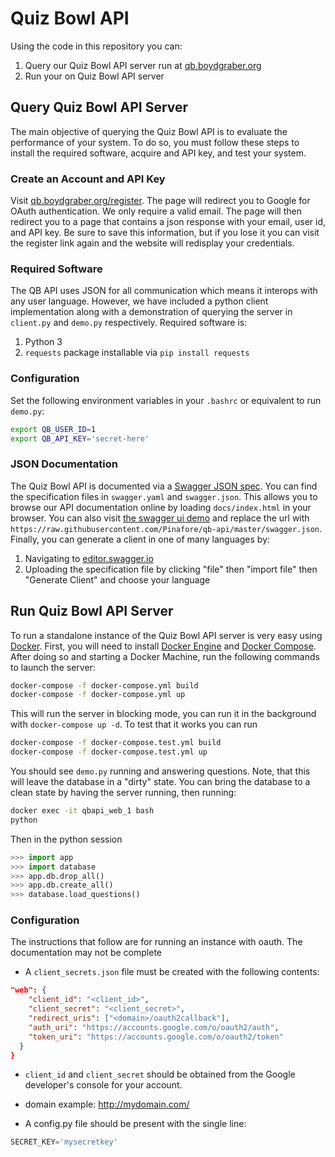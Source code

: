 # Quiz Bowl API

Using the code in this repository you can:

1. Query our Quiz Bowl API server run at [qb.boydgraber.org](qb.boydgraber.org)
2. Run your on Quiz Bowl API server

## Query Quiz Bowl API Server
The main objective of querying the Quiz Bowl API is to evaluate the performance of your system. To do so, you must follow these steps to install the required software, acquire and API key, and test your system.

### Create an Account and API Key
Visit [qb.boydgraber.org/register](qb.boydgraber.org/register). The page will redirect you to Google for OAuth authentication. We only require a valid email. The page will then redirect you to a page that contains a json response with your email, user id, and API key. Be sure to save this information, but if you lose it you can visit the register link again and the website will redisplay your credentials.

### Required Software
The QB API uses JSON for all communication which means it interops with any user language. However, we have included a python client implementation along with a demonstration of querying the server in `client.py` and `demo.py` respectively. Required software is:

1. Python 3
2. `requests` package installable via `pip install requests`

### Configuration
Set the following environment variables in your `.bashrc` or equivalent to run `demo.py`:

```bash
export QB_USER_ID=1
export QB_API_KEY='secret-here'
```

### JSON Documentation
The Quiz Bowl API is documented via a [Swagger JSON spec](http://swagger.io/). You can find the specification files in `swagger.yaml` and `swagger.json`. This allows you to browse our API documentation online by loading `docs/index.html` in your browser. You can also visit [the swagger ui demo](http://petstore.swagger.io/) and replace the url with `https://raw.githubusercontent.com/Pinafore/qb-api/master/swagger.json`. Finally, you can generate a client in one of many languages by:

1. Navigating to [editor.swagger.io](http://editor.swagger.io/#/)
2. Uploading the specification file by clicking "file" then "import file" then "Generate Client" and choose your language

## Run Quiz Bowl API Server
To run a standalone instance of the Quiz Bowl API server is very easy using [Docker](https://www.docker.com/). First, you will need to install [Docker Engine](https://docs.docker.com/) and [Docker Compose](https://docs.docker.com/compose/install/). After doing so and starting a Docker Machine, run the following commands to launch the server:

```bash
docker-compose -f docker-compose.yml build
docker-compose -f docker-compose.yml up
```

This will run the server in blocking mode, you can run it in the background with `docker-compose up -d`. To test that it works you can run
```bash
docker-compose -f docker-compose.test.yml build
docker-compose -f docker-compose.test.yml up
```

You should see `demo.py` running and answering questions. Note, that this will leave the database in a "dirty" state. You can bring the database to a clean state by having the server running, then running:

```bash
docker exec -it qbapi_web_1 bash
python
```

Then in the python session

```python
>>> import app
>>> import database
>>> app.db.drop_all()
>>> app.db.create_all()
>>> database.load_questions()
```

### Configuration
The instructions that follow are for running an instance with oauth. The documentation may not be complete

* A `client_secrets.json` file must be created with the following contents:
```json
"web": {
    "client_id": "<client_id>",
    "client_secret": "<client_secret>",
    "redirect_uris": ["<domain>/oauth2callback"],
    "auth_uri": "https://accounts.google.com/o/oauth2/auth",
    "token_uri": "https://accounts.google.com/o/oauth2/token"
  }
}
```
  * `client_id` and `client_secret` should be obtained from the Google developer's console for your account.
  * domain example: http://mydomain.com/

* A config.py file should be present with the single line:
```python
SECRET_KEY='mysecretkey'
```
